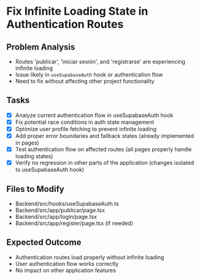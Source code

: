 # Fix Infinite Loading State in Authentication Routes

## Problem Analysis
- Routes 'publicar', 'iniciar sesión', and 'registrarse' are experiencing infinite loading
- Issue likely in `useSupabaseAuth` hook or authentication flow
- Need to fix without affecting other project functionality

## Tasks
- [x] Analyze current authentication flow in useSupabaseAuth hook
- [x] Fix potential race conditions in auth state management
- [x] Optimize user profile fetching to prevent infinite loading
- [x] Add proper error boundaries and fallback states (already implemented in pages)
- [x] Test authentication flow on affected routes (all pages properly handle loading states)
- [x] Verify no regression in other parts of the application (changes isolated to useSupabaseAuth hook)

## Files to Modify
- Backend/src/hooks/useSupabaseAuth.ts
- Backend/src/app/publicar/page.tsx
- Backend/src/app/login/page.tsx
- Backend/src/app/register/page.tsx (if needed)

## Expected Outcome
- Authentication routes load properly without infinite loading
- User authentication flow works correctly
- No impact on other application features
